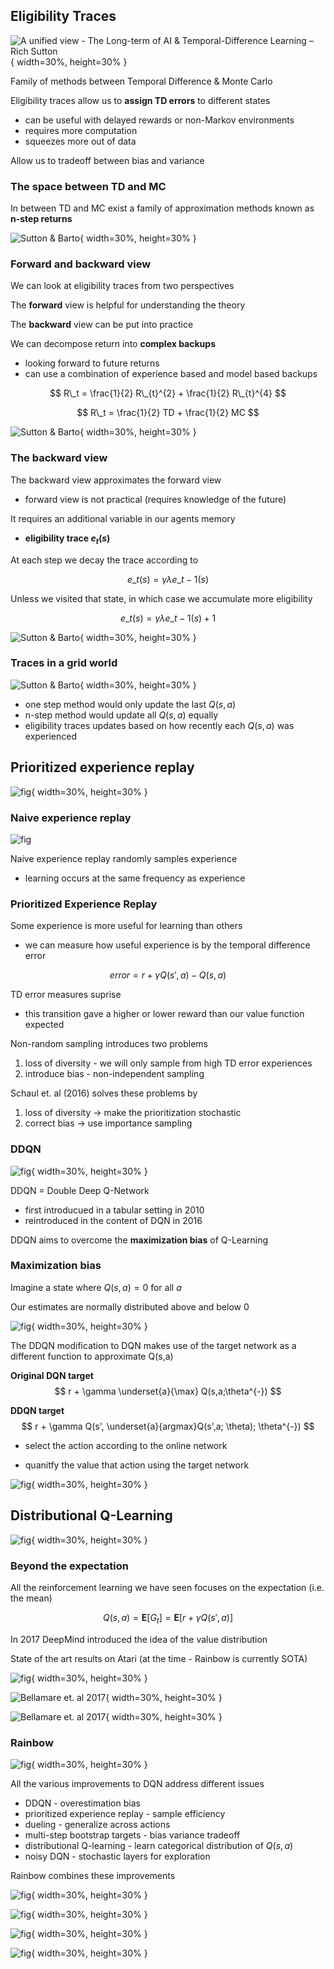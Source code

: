 ## Eligibility Traces

![A unified view - [The Long-term of AI & Temporal-Difference Learning – Rich Sutton](https://www.youtube.com/watch?v=EeMCEQa85tw)](../../assets/images/section_4/unified_view.png){ width=30%, height=30% }

Family of methods between Temporal Difference & Monte Carlo

Eligibility traces allow us to **assign TD errors** to different states 
- can be useful with delayed rewards or non-Markov environments
- requires more computation 
- squeezes more out of data

Allow us to tradeoff between bias and variance

### The space between TD and MC

In between TD and MC exist a family of approximation methods known as **n-step returns**

![Sutton & Barto](../../assets/images/section_4/bias_var.png){ width=30%, height=30% }

### Forward and backward view

We can look at eligibility traces from two perspectives

The **forward** view is helpful for understanding the theory

The **backward** view can be put into practice

We can decompose return into **complex backups**
- looking forward to future returns 
- can use a combination of experience based and model based backups 

$$ R\_t = \frac{1}{2} R\_{t}^{2} + \frac{1}{2} R\_{t}^{4} $$

$$ R\_t = \frac{1}{2} TD + \frac{1}{2} MC $$

![Sutton & Barto](../../assets/images/section_4/forward_view.png){ width=30%, height=30% }

### The backward view

The backward view approximates the forward view
- forward view is not practical (requires knowledge of the future)

It requires an additional variable in our agents memory 
- **eligibility trace $e_{t}(s)$**

At each step we decay the trace according to

$$ e\_{t}(s) = \gamma \lambda e\_{t-1}(s) $$

Unless we visited that state, in which case we accumulate more eligibility

$$ e\_{t}(s) = \gamma \lambda e\_{t-1}(s) + 1 $$

![Sutton & Barto](../../assets/images/section_4/backward_view.png){ width=30%, height=30% }

### Traces in a grid world

![Sutton & Barto](../../assets/images/section_4/traces_grid.png){ width=30%, height=30% }

- one step method would only update the last $Q(s,a)$
- n-step method would update all $Q(s,a)$ equally
- eligibility traces updates based on how recently each $Q(s,a)$ was experienced

## Prioritized experience replay

![fig](../../assets/images/section_4/schaul_2015.png){ width=30%, height=30% }

### Naive experience replay

![fig](../../assets/images/section_3/exp_replay.png)

Naive experience replay randomly samples experience
- learning occurs at the same frequency as experience

### Prioritized Experience Replay

Some experience is more useful for learning than others
- we can measure how useful experience is by the temporal difference error

$$ error = r + \gamma Q(s', a) - Q(s,a) $$

TD error measures suprise 
- this transition gave a higher or lower reward than our value function expected

Non-random sampling introduces two problems

1. loss of diversity - we will only sample from high TD error experiences 
2. introduce bias - non-independent sampling 

Schaul et. al (2016) solves these problems by

1. loss of diversity -> make the prioritization stochastic
2. correct bias -> use importance sampling

### DDQN

![fig](../../assets/images/section_4/2015_DDQN.png){ width=30%, height=30% }

DDQN = Double Deep Q-Network
- first introducued in a tabular setting in 2010
- reintroduced in the content of DQN in 2016

DDQN aims to overcome the **maximization bias** of Q-Learning 

### Maximization bias

Imagine a state where $Q(s,a) = 0$ for all $a$

Our estimates are normally distributed above and below 0

![fig](../../assets/images/section_4/max_bias.png){ width=30%, height=30% }

The DDQN modification to DQN makes use of the target network as a different function to approximate Q(s,a)

**Original DQN target**
$$ r + \gamma \underset{a}{\max} Q(s,a;\theta^{-}) $$

**DDQN target**
$$ r + \gamma Q(s', \underset{a}{argmax}Q(s',a; \theta); \theta^{-}) $$ 

- select the action according to the online network

- quanitfy the value that action using the target network

![fig](../../assets/images/section_4/2015_DDQN_results.png){ width=30%, height=30% }

## Distributional Q-Learning

![fig](../../assets/images/section_8/lit_dist.png){ width=30%, height=30% }

### Beyond the expectation

All the reinforcement learning we have seen focuses on the expectation (i.e. the mean)

$$Q(s,a) = \mathbf{E}[G_t] = \mathbf{E}[r + \gamma Q(s',a)] $$

In 2017 DeepMind introduced the idea of the value distribution

State of the art results on Atari (at the time - Rainbow is currently SOTA)

![fig](../../assets/images/section_8/beyond_ex.png){ width=30%, height=30% }

![Bellamare et. al 2017](../../assets/images/section_8/value_dist.png){ width=30%, height=30% }

![Bellamare et. al 2017](../../assets/images/section_8/value_dist_results.png){ width=30%, height=30% }

### Rainbow

![fig](../../assets/images/section_4/rainbow_lit.png){ width=30%, height=30% }

All the various improvements to DQN address different issues

- DDQN - overestimation bias
- prioritized experience replay - sample efficiency
- dueling - generalize across actions
- multi-step bootstrap targets - bias variance tradeoff
- distributional Q-learning - learn categorical distribution of $Q(s,a)$
- noisy DQN - stochastic layers for exploration

Rainbow combines these improvements

![fig](../../assets/images/section_4/rainbow_fig1.png){ width=30%, height=30% }

![fig](../../assets/images/section_4/rainbow_expt.png){ width=30%, height=30% }

![fig](../../assets/images/section_4/rainbow_hyper.png){ width=30%, height=30% }

![fig](../../assets/images/section_4/rainbow_results.png){ width=30%, height=30% }
